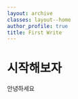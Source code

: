 ```yaml
---
layout: archive
classes: layout--home
author_profile: true
title: First Write
---
```




# 시작해보자



안녕하세요